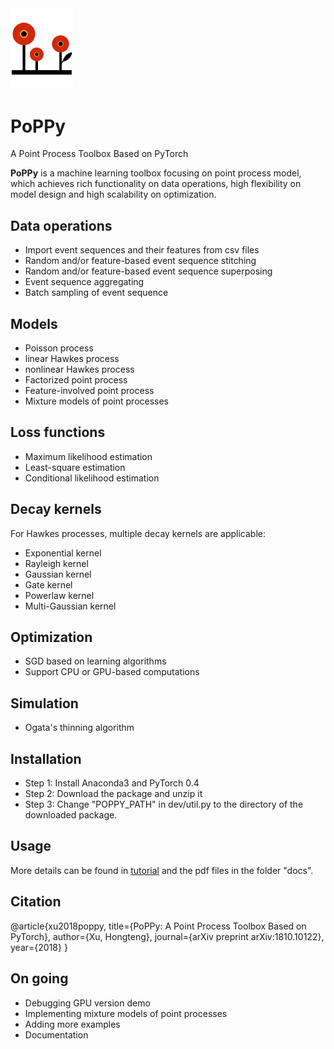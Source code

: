 <img src="./docs/poppy_logo.png" width="100">

# PoPPy
A Point Process Toolbox Based on PyTorch

**PoPPy** is a machine learning toolbox focusing on point process model, which achieves rich functionality on data operations, high flexibility on model design and high scalability on optimization.


## Data operations

* Import event sequences and their features from csv files
* Random and/or feature-based event sequence stitching
* Random and/or feature-based event sequence superposing
* Event sequence aggregating
* Batch sampling of event sequence


## Models

* Poisson process
* linear Hawkes process
* nonlinear Hawkes process
* Factorized point process
* Feature-involved point process
* Mixture models of point processes


## Loss functions

* Maximum likelihood estimation
* Least-square estimation
* Conditional likelihood estimation


## Decay kernels

For Hawkes processes, multiple decay kernels are applicable:
* Exponential kernel
* Rayleigh kernel
* Gaussian kernel
* Gate kernel
* Powerlaw kernel
* Multi-Gaussian kernel


## Optimization

* SGD based on learning algorithms
* Support CPU or GPU-based computations


## Simulation
* Ogata's thinning algorithm


## Installation
* Step 1: Install Anaconda3 and PyTorch 0.4
* Step 2: Download the package and unzip it
* Step 3: Change "POPPY_PATH" in dev/util.py to the directory of the downloaded package.

## Usage
More details can be found in [tutorial](https://arxiv.org/pdf/1810.10122.pdf) and the pdf files in the folder "docs". 

## Citation
@article{xu2018poppy,
  title={PoPPy: A Point Process Toolbox Based on PyTorch},
  author={Xu, Hongteng},
  journal={arXiv preprint arXiv:1810.10122},
  year={2018}
}

## On going 
* Debugging GPU version demo
* Implementing mixture models of point processes
* Adding more examples
* Documentation

